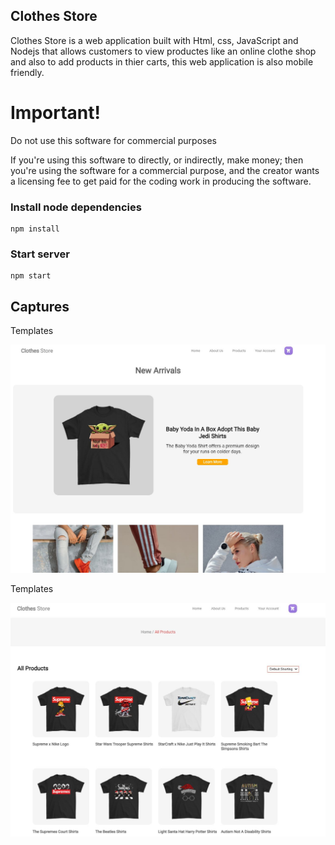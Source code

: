 ## Clothes Store

Clothes Store is a web application built with Html, css, JavaScript and Nodejs that allows customers to view productes like an online clothe shop and also to add products in thier carts, this web application is also mobile friendly.

# Important!

Do not use this software for commercial purposes

If you're using this software to directly, or indirectly, make money; then you're using the software for a commercial purpose, and the creator wants a licensing fee to get paid for the coding work in producing the software.

### Install node dependencies

```
npm install
```

### Start server

```
npm start
```


## Captures

Templates

![Photos](public/Image/Preview0.JPG)

Templates

![Photos](public/Image/Preview1.JPG)

